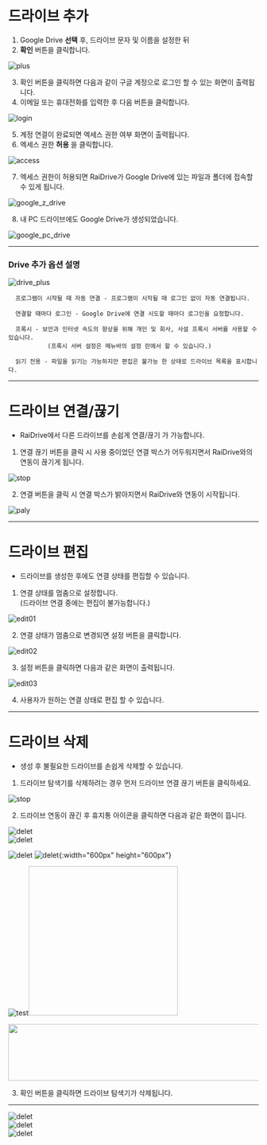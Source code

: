 # 드라이브 추가

1. Google Drive **선택** 후, 드라이브 문자 및 이름을 설정한 뒤  
2. **확인** 버튼을 클릭합니다.

![plus](/plus.PNG?raw=true) 


3. 확인 버튼을 클릭하면 다음과 같이 구글 계정으로 로그인 할 수 있는 화면이 출력됩니다.
4. 이메일 또는 휴대전화를 입력한 후 다음 버튼을 클릭합니다.

![login](/login_01.PNG?raw=true)  

5. 계정 연결이 완료되면 엑세스 권한 여부 화면이 출력됩니다.
6. 엑세스 권한 **허용** 을 클릭합니다.

![access](/access.PNG?raw=true)

7. 엑세스 권한이 허용되면 RaiDrive가 Google Drive에 있는 파일과 폴더에 접속할 수 있게 됩니다.

![google_z_drive](/google_z.PNG?rawe=true)

8. 내 PC 드라이브에도 Google Drive가 생성되었습니다.  

![google_pc_drive](/google_pc_drive.PNG?rawe=true)


---

### Drive 추가 옵션 설명

![drive_plus](/drive_plus.jpg?raw=true)

~~~
  프로그램이 시작될 때 자동 연결 - 프로그램이 시작될 때 로그인 없이 자동 연결됩니다.

  연결할 때마다 로그인 - Google Drive에 연결 시도할 때마다 로그인을 요청합니다.

  프록시 - 보안과 인터넷 속도의 향상을 위해 개인 및 회사, 사설 프록시 서버를 사용할 수 있습니다. 
           (프록시 서버 설정은 메뉴바의 설정 란에서 할 수 있습니다.)

  읽기 전용 - 파일을 읽기는 가능하지만 편집은 불가능 한 상태로 드라이브 목록을 표시합니다.
 ~~~
 
---


# 드라이브 연결/끊기

- RaiDrive에서 다른 드라이브를 손쉽게 연결/끊기 가 가능합니다.  

1. 연결 끊기 버튼을 클릭 시 사용 중이었던 연결 박스가 어두워지면서 RaiDrive와의 연동이 끊기게 됩니다. 

![stop](/stop.jpg?raw=true)

2. 연결  버튼을 클릭 시 연결 박스가 밝아지면서 RaiDrive와 연동이 시작됩니다.  

![paly](/play.jpg?raw=true)


---

# 드라이브 편집

- 드라이브를 생성한 후에도 연결 상태를 편집할 수 있습니다.  

1. 연결 상태를 멈춤으로 설정합니다.  
   (드라이브 연결 중에는 편집이 불가능합니다.)  
   
![edit01](/edit01.jpg?raw=true)  
   
2. 연결 상태가 멈춤으로 변경되면 설정 버튼을 클릭합니다.

![edit02](/edit02.jpg?raw=true)  

3. 설정 버튼을 클릭하면 다음과 같은 화면이 출력됩니다.  

![edit03](/edit03.jpg?raw=true)  

4. 사용자가 원하는 연결 상태로 편집 할 수 있습니다.




---  



# 드라이브 삭제

- 생성 후 불필요한 드라이브를 손쉽게 삭제할 수 있습니다.

1. 드라이브 탐색기를 삭제하려는 경우 먼저 드라이브 연결 끊기 버튼을 클릭하세요.

![stop](/stop.jpg?raw=true)  

2. 드라이브 연동이 끊긴 후 휴지통 아이콘을 클릭하면 다음과 같은 화면이 뜹니다.

![delet](/ex.jpg?raw=true)  
![delet](/ex.png?raw=true)  

![delet](/123.png?raw=true)
![delet](/000.png){:width="600px" height="600px"}





![test](/300.PNG?raw=true)<img width="300" height="300"></img>  

<img src="/003.png?raw=true" width="600" height="114"></img>

03. 확인 버튼을 클릭하면 드라이브 탐색기가 삭제됩니다.


---

![delet](/870.PNG?raw=true)   
![delet](/100px.PNG?raw=true)  
![delet](/0125.PNG?raw=true)  
